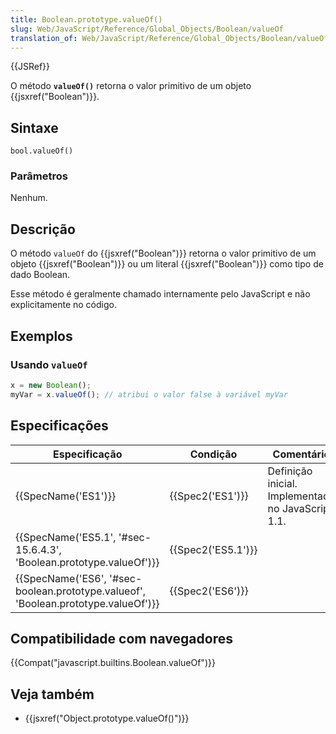 ```yaml
---
title: Boolean.prototype.valueOf()
slug: Web/JavaScript/Reference/Global_Objects/Boolean/valueOf
translation_of: Web/JavaScript/Reference/Global_Objects/Boolean/valueOf
---
```

{{JSRef}}

O método **`valueOf()`** retorna o valor primitivo de um objeto {{jsxref("Boolean")}}.

## Sintaxe

```
bool.valueOf()
```

### Parâmetros

Nenhum.

## Descrição

O método `valueOf` do {{jsxref("Boolean")}} retorna o valor primitivo de um objeto {{jsxref("Boolean")}} ou um literal {{jsxref("Boolean")}} como tipo de dado Boolean.

Esse método é geralmente chamado internamente pelo JavaScript e não explicitamente no código.

## Exemplos

### Usando `valueOf`

```js
x = new Boolean();
myVar = x.valueOf(); // atribui o valor false à variável myVar
```

## Especificações

| Especificação                                                                                                | Condição                 | Comentário                                         |
| ------------------------------------------------------------------------------------------------------------ | ------------------------ | -------------------------------------------------- |
| {{SpecName('ES1')}}                                                                                     | {{Spec2('ES1')}}     | Definição inicial. Implementado no JavaScript 1.1. |
| {{SpecName('ES5.1', '#sec-15.6.4.3', 'Boolean.prototype.valueOf')}}                     | {{Spec2('ES5.1')}} |                                                    |
| {{SpecName('ES6', '#sec-boolean.prototype.valueof', 'Boolean.prototype.valueOf')}} | {{Spec2('ES6')}}     |                                                    |

## Compatibilidade com navegadores

{{Compat("javascript.builtins.Boolean.valueOf")}}

## Veja também

- {{jsxref("Object.prototype.valueOf()")}}
